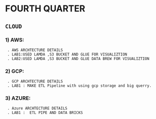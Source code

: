 # FOURTH  QUARTER



## `CLOUD `

### 1)  AWS:  
     . AWS ARCHTECTURE DETAILS
     . LAB1:USED LAMDA ,S3 BUCKET AND GLUE FOR VISUALIZTION
     . LAB2:USED LAMDA ,S3 BUCKET AND GLUE DATA BREW FOR VISUALIZTION
       

### 2)  GCP: 
     . GCP ARCHTECTURE DETAILS  
     . LAB1 : MAKE ETL Pipeline with using gcp storage and big querry.


### 3)  AZURE: 
     . Azure ARCHTECTURE DETAILS  
     . LAB1 :  ETL PIPE AND DATA BRICKS
    
 

 

 

 
 